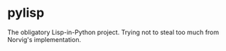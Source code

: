 # pylisp
The obligatory Lisp-in-Python project. Trying not to steal too much from Norvig's implementation.
